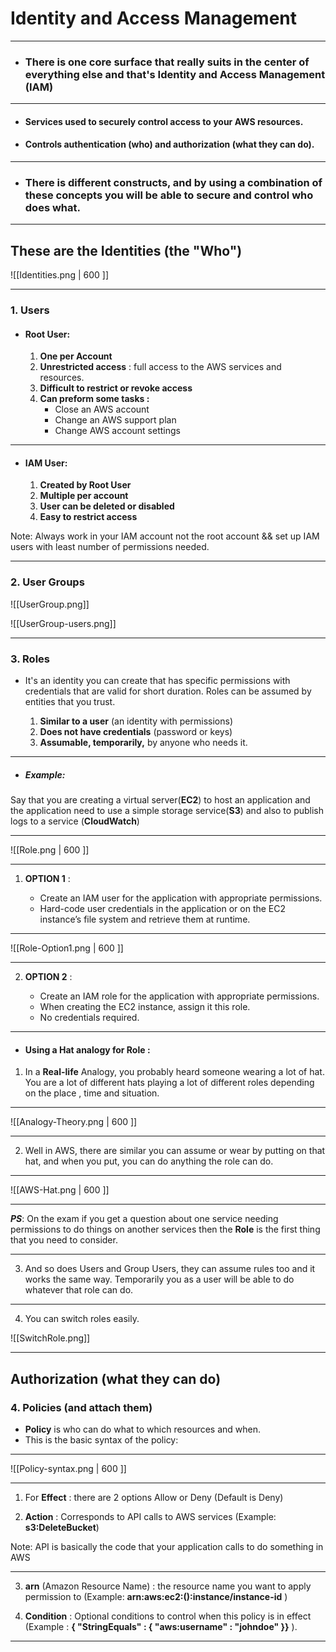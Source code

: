 # Identity and Access Management

---

- ### There is one core surface that really suits in the center of everything else and that's Identity and Access Management (IAM)

---

- #### Services used to securely control access to your AWS resources.

- #### Controls authentication (who) and authorization (what they can do).

---

- ### There is different constructs, and by using a combination of these concepts you will be able to secure and control who does what.

---

## These are the Identities (the "Who")

![[Identities.png | 600 ]]

---

### 1. Users 

- #### Root User:
	1. **One per Account**
	2. **Unrestricted access** : full access to the AWS services and resources.
	3. **Difficult to restrict or revoke access** 
	4. **Can preform some tasks :**
		- Close an AWS account 
		- Change an AWS support plan
		- Change AWS account settings

---

- #### IAM User:
	1. **Created by Root User**
	2. **Multiple per account**
	3. **User can be deleted or disabled**
	4. **Easy to restrict access**

Note: Always work in your IAM account not the root account && set up IAM users with least number of permissions needed.

---

### 2. User Groups 

![[UserGroup.png]]

![[UserGroup-users.png]]

---

### 3. Roles 

- It's an identity you can create that has specific permissions with credentials that are valid for short duration. Roles can be assumed by entities that you trust.

	1. **Similar to a user** (an identity with permissions)
	2. **Does not have credentials** (password or keys)
	3. **Assumable, temporarily,** by anyone who needs it.

---

- ##### Example:

Say that you are creating a virtual server(**EC2**) to host an application and the application need to use a simple storage service(**S3**) and also to publish logs to a service (**CloudWatch**)

---

![[Role.png | 600 ]]

---
1. **OPTION 1** :

	- Create an IAM user for the application with appropriate permissions.
	- Hard-code user credentials in the application or on the EC2 instance’s file system and retrieve them at runtime.

---

![[Role-Option1.png | 600 ]]

---

2. **OPTION 2** : 

	- Create an IAM role for the application with appropriate permissions.
	- When creating the EC2 instance, assign it this role.
	- No credentials required.

---

- #### Using a Hat analogy for Role :
1. In a **Real-life** Analogy, you probably heard someone wearing a lot of hat. You are a lot of different hats playing a lot of different roles depending on the place , time and situation.  

---

![[Analogy-Theory.png | 600 ]]

---

2. Well in AWS, there are similar you can assume or wear by putting on that hat, and when you put, you can do anything the role can do.

---

![[AWS-Hat.png | 600 ]]

---
***PS***: On the exam if you get a question about one service needing permissions to do things on another services then the **Role** is the first thing that you need to consider. 

---
3. And so does Users and Group Users, they can assume rules too and it works the same way. Temporarily you as a user will be able to do whatever that role can do.

------

4. You can switch roles easily.

![[SwitchRole.png]]

---
## Authorization (what they can do)

### 4. Policies (and attach them)

- **Policy** is who can do what to which resources and when.
- This is the basic syntax of the policy:

---

![[Policy-syntax.png | 600 ]]

---

1. For **Effect** : there are 2 options Allow or Deny (Default is Deny)

2. **Action** : Corresponds to API calls to AWS services (Example: **s3:DeleteBucket**)

Note: API is basically the code that your application calls to do something in AWS

---

3. **arn** (Amazon Resource Name) : the resource name you want to apply permission to (Example: **arn:aws:ec2:():instance/instance-id** )

4. **Condition** : Optional conditions to control when this policy is in effect (Example : **{ "StringEquals" : { "aws:username" : "johndoe" }}** ).

---